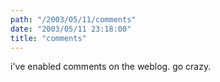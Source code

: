 ```yaml
---
path: "/2003/05/11/comments" 
date: "2003/05/11 23:18:00" 
title: "comments" 
---
```

<p>i've enabled comments on the weblog. go crazy.</p>